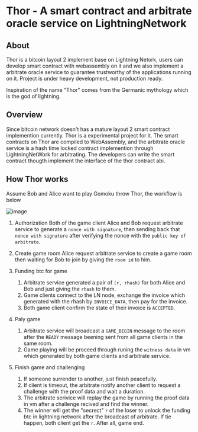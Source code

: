 # Thor - A smart contract and arbitrate oracle service on LightningNetwork

## About

Thor is a bitcoin layout 2 implement base on Lightning Netork, users can develop
smart contract with webassembly on it and we also implement a arbitrate oracle
service to guarantee trustworthy of the applications running on it. Project is
under heavy development, not production ready.

Inspiration of the name "Thor" comes from the Germanic mythology which is the
god of lightning.

## Overview

Since bitcoin network doesn't has a mature layout 2 smart contract implemention
currently. Thor is a experimental project for it. The smart contracts on Thor
are compiled to WebAssembly, and the arbitrate oracle service is a hash time locked
contract implemention through LightningNetWork for arbitrating. The developers
can write the smart contract thougth implement the interface of the thor contract abi.


## How Thor works
Assume Bob and Alice want to play Gomoku throw Thor, the workflow is below

![image](https://github.com/archnotes/thor/blob/master/docs/thor_workflow.jpg?raw=true)

1. Authorization
   Both of the game client Alice and Bob request arbitrate service to generate a `nonce with signature`, then sending back that `nonce with signature` after verifying the nonce with the `public key of arbitrate`.

2. Create game room
   Alice request arbitrate service to create a game room then waiting for Bob to join by giving the `room id` to him.

3. Funding btc for game
   1. Arbitrate service generated a pair of `(r, rhash)` for both Alice and Bob and just giving the `rhash` to them.
   2. Game clients connect to the LN node, exchange the invoice which generated with the rhash by `INVOICE_DATA`, then pay for the invoice.
   3. Both game client confirm the state of their invoice is `ACCEPTED`.

4. Paly game
   1. Arbitrate service will broadcast a `GAME_BEGIN` message to the room after the `READY` message beening sent from all game clients in the same room.
   2. Game playing will be proceed through runing the `witness data` in vm which generated by both game clients and arbitrate service.

5. Finish game and challenging
   1. If someone surrender to another, just finish peacefully.
   2. If client is timeout, the arbitrate notify another client to request a challenge with the proof data and wait a duration.
   3. The arbitrate serivice will replay the game by running the proof data in vm after a challenge recived and find the winner.
   4. The winner will get the "secrect" `r` of the loser to unlock the funding btc in lightning network after the broadcast of arbitrate. If tie happen,
	  both client get the `r`. After all, game end.
